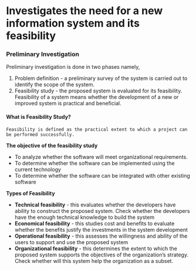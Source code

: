 
# Investigates the need for a new information system and its feasibility

### **Preliminary Investigation**

Preliminary investigation is done in two phases namely,
1. Problem definition - a preliminary survey of the system is carried out to identify the scope of the system. 
2. Feasibility study -  the proposed system is evaluated for its feasibility. Feasibility of a system means whether the development of a new or improved system is practical and beneficial.

#### What is Feasibility Study?

```
Feasibility is defined as the practical extent to which a project can be performed successfully.
```

**The objective of the feasibility study**
- To analyze whether the software will meet organizational requirements.
- To determine whether the software can be implemented using the current technology
- To determine whether the software can be integrated with other existing software

**Types of Feasibility**
- **Technical feasibility** - this evaluates whether the developers have ability to construct the proposed system. Check whether the developers have the enough technical knowledge to build the system
- **Economical feasibility** - this studies cost and benefits to evaluate whether the benefits justify the investments in the system development
- **Operational feasibility** - this assesses the willingness and ability of the users to support and use the proposed system
- **Organizational feasibility** - this determines the extent to which the proposed system supports the objectives of the organization’s strategy. Check whether will this system help the organization as a subset.


